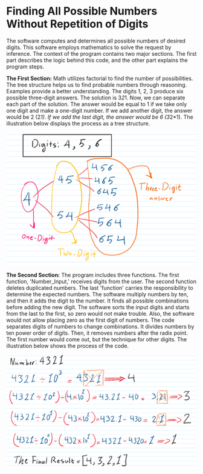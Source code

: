 # Finding All Possible Numbers Without Repetition of Digits

The software computes and determines all possible numbers of desired digits. This software employs mathematics to solve the request by inference. The context of the program contains two major sections. The first part describes the logic behind this code, and the other part explains the program steps.

**The First Section:**
Math utilizes factorial to find the number of possibilities. The tree structure helps us to find probable numbers through reasoning. Examples provide a better understanding. 
The digits 1, 2, 3 produce six possible three-digit answers. The solution is 3*2*1. Now, we can separate each part of the solution. The answer would be equal to 1 if we take only one digit and make a one-digit number. If we add another digit, the answer would be 2 (2*1). If we add the last digit, the answer would be 6 (3*2*1). The illustration below displays the process as a tree structure.

![alt text](https://raw.githubusercontent.com/Parsa-Ardakani/Finding-All-Possible-Non-Repeated-Digite-Numbers-/main/Images/Tree%20Structure.png)


**The Second Section:**
The program includes three functions. The first function, 'Number_Input,' receives digits from the user. The second function deletes duplicated numbers. The last 'function' carries the responsibility to determine the expected numbers. The software multiply numbers by ten, and then it adds the digit to the number. It finds all possible combinations before adding the new digit. The software sorts the input digits and starts from the last to the first, so zero would not make trouble. Also, the software would not allow placing zero as the first digit of numbers. The code separates digits of numbers to change combinations. It divides numbers by ten power order of digits. Then, it removes numbers after the radix point.  The first number would come out, but the technique for other digits. The illustration below shows the process of the code.

![alt text](https://raw.githubusercontent.com/Parsa-Ardakani/Finding-All-Possible-Non-Repeated-Digite-Numbers-/main/Images/Separating%20Digits.png)
